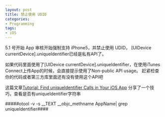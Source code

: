 ```yaml
---
layout: post  
title: 禁止使用 UDID  
categories:  
- Programming  
tags:
- iOS      
---  
```

   
5.1 号开始 App 审核开始强制支持 iPhone5，并禁止使用 UDID， [UIDevice currentDevice].uniqueIdentifier已经是私有API了。  

如果代码里面使用了[UIDevice currentDevice].uniqueIdentifier，在使用iTunes Connect上传App的时候，会直接提示使用了Non-public API usage。
赶紧检查你的代码或者第三方库里面还有没有使用这个API吧


这篇文章[Tutorial: Find uniqueIdentifier Calls in Your iOS App](http://www.doubleencore.com/2013/06/tutorial-finding-calls-to-uniqueidentifier-in-your-ios-app/) 分享了一个技巧，查看是否有uniqueIdentifier字符串

#####otool -v -s __TEXT __objc_methname AppName| grep uniqueIdentifier####
